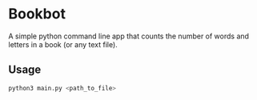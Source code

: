 # Bookbot

A simple python command line app that counts the number of words and letters in a book (or any text file).

## Usage
```Python
python3 main.py <path_to_file>
```
